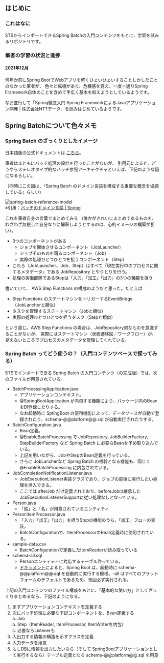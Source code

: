 ## はじめに
### これはなに
STSからインポートできるSpring Batchの入門コンテンツをもとに、学習を試みるリポジトリです。

### 筆者の学習の状況と進捗
#### 2021年12月
何年か前にSpring BootでWebアプリを軽くひょいひょいすることしかしたことのなかった筆者が、
色々と転機があり、危機感を覚え、一度一通りSpring Framework自体のことを含めて手広く基本を抑えようとしているようです。

なお並行して「Spring徹底入門 Spring FrameworkによるJavaアプリケーション開発 | 株式会社NTTデータ」を読みはじめているようです。

## Spring Batchについて色々メモ

### Spring Batch のざっくりとしたイメージ

日本語版の公式ドキュメントは [こちら](https://spring.pleiades.io/spring-batch/docs/current/reference/html/)。

筆者はまともにバッチ処理の設計を行ったことがないが、
引用元によると、どうやらステレオタイプ的なバッチ参照アーキテクチャといえば、下記のような図になるらしい。

（同時にこの図は、『Spring Batch のドメイン言語を構成する重要な概念を協調している』らしい）

![spring-batch-reference-model](https://user-images.githubusercontent.com/41170561/145117317-b386a182-06df-4cd1-8c74-72c02a0588ee.png)  
※引用：[バッチのドメイン言語 | Spring](https://spring.pleiades.io/spring-batch/docs/current/reference/html/domain.html#domainLanguageOfBatch)

これを筆者自身の言葉でまとめてみる
（誰かがきれいにまとめてあるものを、わざわざ無視して自分なりに解釈しようとするのは、心的イメージの構築が狙い）。

* 3つのコンポーネントがある
  * ジョブを開始させるコンポーネント（JobLauncher）
  * ジョブそのものを司るコンポーネント（Job）
  * 実際の処理ひとつひとつを担うコンポーネント（Step）
* これら（JobLauncher、Job、Step）はすべて『現在実行中のプロセスに関するメタデータ』である JobRepository とやりとりを行う。
* 処理の実働部隊であるStepは「入力」「加工」「出力」の3つの機能を担う

書いていて、 AWS Step Functions の構成のようだと思った。たとえば
* Step Functions のステートマシンをトリガーするEventBridge（JobLancherと類似）
* タスクを管理するステートマシン（Jobと類似）
* 実際の処理ひとつひとつを担うタスク（Stepと類似）

という感じ。AWS Step Functions の場合は、JobRepository的なものを意識することがないが、
実際にはステートマシン（状態遷移図／ワークフロー）が、見えないところでプロセスのメタデータを管理してくれている。

### Spring Batch ってどう使うの？（入門コンテンツベースで探ってみる）

STSでインポートできる Spring Batch の入門コンテンツ（の完成版）では、次のファイルが用意されている。

* BatchProcessingApplication.java
  * アプリケーションコンテキスト。
  * @SpringBootApplication が内包する機能により、パッケージ内のBeanをDI登録したりする。
  * なお起動時に SptingBoot の便利機能によって、データソースが自動で登録されたり、schema-@@platform@@.sql が自動実行されたりする。
* BatchConfiguration.java
  * Bean定義。
  * @EnableBatchProcessing で JobRepository, JobBuilderFactory, StepBuilderFactory など Spring Batch に必要なBeanを予め取り込んでいる。  
  * 上記を用いながら、JobやStepのBean定義を行っている。
  * さらに JobLancherなど Spring Batch の根幹となる機能も、同じく @EnableBatchProcessing に内包されている。
* JobCompletionNotificationListener.java
  * JobExecutionListener実装クラスであり、ジョブの前後に実行したい処理を挿入できる。
  * ここでは afterJob だけ定義されており、beforeJobは継承したJobExecutionListenerSupportに従い処理なしとなっている。
* Person.java
  * 「姓」と「名」が用意されているエンティティ
* PersonItemProcessor.java
  * 「入力」「加工」「出力」を担うStepの機能のうち、「加工」フローの実装。
  * BatchConfigurationで、ItemProcessorのBean定義時に使用されている。
* sample-data.csv
  * BatchConfigurationで定義したItemReaderが読み取っている
* schema-all.sql
  * Personエンティティに対応するテーブル作っている。
  * [ドキュメント](https://spring.pleiades.io/guides/gs/batch-processing/)によると、Spring Boot は、起動時に schema-@@platform@@.sql を自動的に実行する模様。-all はすべてのプラットフォームのデフォルトであるため、毎回必ず実行される。

上記の入門コンテンツのファイル構成をもとに、「基本的な使い方」としてざっくりまとめるなら、下記のようになる。

1. まずアプリケーションコンテキストを定義する
2. 次にバッチ処理に必要な下記コンポーネントを、Bean定義する  
  a. Job  
  b. Step（ItemReader, ItemProcessor, ItemWriterを内包）  
  c. 必要ならListenerも
3. 入出力する情報の構造を示すクラスを定義
4. 入力データを用意
5. もしDBに情報を出力したいなら（そして SpringBootアプリケーションとして実行するなら）テーブル定義となる schema-@@platform@@.sql を用意
